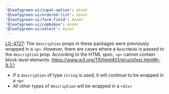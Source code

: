 ```yaml
---
'@leafygreen-ui/input-option': minor
'@leafygreen-ui/ordered-list': minor
'@leafygreen-ui/form-field': minor
'@leafygreen-ui/combobox': minor
'@leafygreen-ui/select': minor
---
```


[LG-4727](https://jira.mongodb.org/browse/LG-4727): The `description` props in these packages were previously wrapped in a `<p>`. However, there are cases where a `ReactNode` is passed to the `description` prop. According to the HTML spec, `<p>` cannot contain block-level elements: https://www.w3.org/TR/html401/struct/text.html#h-9.3.1
- If a `description` of type `string` is used, it will continue to be wrapped in a `<p>`
- All other types of `description` will be wrapped in a `<div>`
